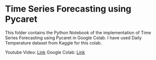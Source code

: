 # Time Series Forecasting using Pycaret

This folder contains the Python Notebook of the implementation of Time Series Forecasting using Pycaret in Google Colab.
I have used Daily Temperature dataset from Kaggle for this colab.

Youtube Video: [Link](https://youtu.be/-vI_EPKgT_s?feature=shared)
Google Colab: [Link](https://colab.research.google.com/drive/1PbgznLmVeNwC2mdrCSIW-_PjjFVlKh2l?usp=sharing)
